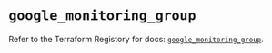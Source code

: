 # `google_monitoring_group`

Refer to the Terraform Registory for docs: [`google_monitoring_group`](https://registry.terraform.io/providers/hashicorp/google/5.26.0/docs/resources/monitoring_group).
